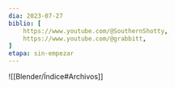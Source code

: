 ```yaml
---
dia: 2023-07-27
biblio: [
	https://www.youtube.com/@SouthernShotty,
	https://www.youtube.com/@grabbitt,
]
etapa: sin-empezar
---
```










![[Blender/Índice#Archivos]]